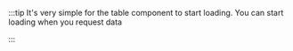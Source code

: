 :::tip
It's very simple for the table component to start loading. You can start loading when you request data<br>

:::

